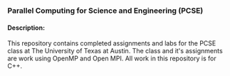 ### Parallel Computing for Science and Engineering (PCSE)
#### Description:
This repository contains completed assignments and labs for the PCSE class at The University of Texas at Austin. The class and it's assignments are work using OpenMP and Open MPI. All work in this repository is for C++.
